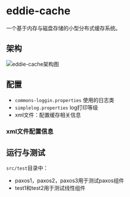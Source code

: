 # eddie-cache
一个基于内存与磁盘存储的小型分布式缓存系统。

## 架构
![eddie-cache架构图](https://tva1.sinaimg.cn/large/008eGmZEly1gnqkwy9qd8j30ze0q1ju4.jpg)

## 配置
- `commons-loggin.properties` 使用的日志类
- `simplelog.properties` log打印等级
- xml文件：配置缓存相关信息

### xml文件配置信息



## 运行与测试
`src/test`目录中：
- paxos1，paxos2，paxos3用于测试paxos组件
- test1和test2用于测试线性组件

